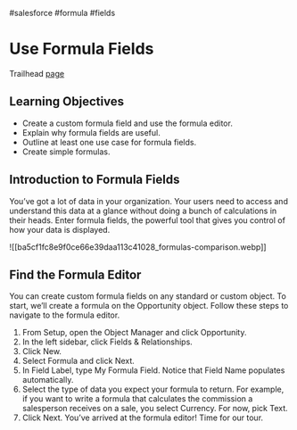 #salesforce #formula #fields
 
# Use Formula Fields
Trailhead [page](https://trailhead.salesforce.com/content/learn/modules/point_click_business_logic/formula_fields)

## Learning Objectives

- Create a custom formula field and use the formula editor.
- Explain why formula fields are useful.
- Outline at least one use case for formula fields.
- Create simple formulas.

## Introduction to Formula Fields

You’ve got a lot of data in your organization. Your users need to access and understand this data at a glance without doing a bunch of calculations in their heads. Enter formula fields, the powerful tool that gives you control of how your data is displayed.

![[ba5cf1fc8e9f0ce66e39daa113c41028_formulas-comparison.webp]]

## Find the Formula Editor

You can create custom formula fields on any standard or custom object. To start, we’ll create a formula on the Opportunity object. Follow these steps to navigate to the formula editor.

1. From Setup, open the Object Manager and click Opportunity.
2. In the left sidebar, click Fields & Relationships.
3. Click New.
4. Select Formula and click Next.
5. In Field Label, type My Formula Field. Notice that Field Name populates automatically.
6. Select the type of data you expect your formula to return. For example, if you want to write a formula that calculates the commission a salesperson receives on a sale, you select Currency. For now, pick Text.
7. Click Next. You’ve arrived at the formula editor! Time for our tour.
